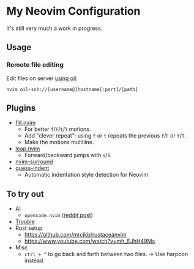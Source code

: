# My Neovim Configuration

It's still very much a work in progress.

## Usage

### Remote file editing

Edit files on server [using oil](https://github.com/stevearc/oil.nvim?tab=readme-ov-file#ssh):

```console
nvim oil-ssh://[username@]hostname[:port]/[path]
```

## Plugins

- [flit.nvim](https://github.com/ggandor/flit.nvim)
  - For better `f`/`F`/`t`/`T` motions.
  - Add "clever repeat": using `f` or `t` repeats the previous `f`/`F` or `t`/`T`.
  - Make the motions multiline.
- [leap.nvim](https://github.com/ggandor/leap.nvim)
  - Forward/backward jumps with `s`/`S`.
- [nvim-surround](https://github.com/kylechui/nvim-surround)
- [guess-indent](#https://github.com/NMAC427/guess-indent.nvim)
  - Automatic indentation style detection for Neovim

## To try out

- AI
  - `opencode.nvim` ([reddit post](https://www.reddit.com/r/neovim/comments/1my6vb1/opencodenvim_updates_external_process_support_and/?share_id=EjSmqjXcPkBbXYx9g9CoB&utm_medium=android_app&utm_name=androidcss&utm_source=share&utm_term=10))
- [Trouble](https://github.com/folke/trouble.nvim)
- Rust setup
  - https://github.com/mrcjkb/rustaceanvim
  - https://www.youtube.com/watch?v=mh_EJhH49Ms
- Misc
  - `ctrl + ^` to go back and forth between two files. -> Use harpoon instead.

